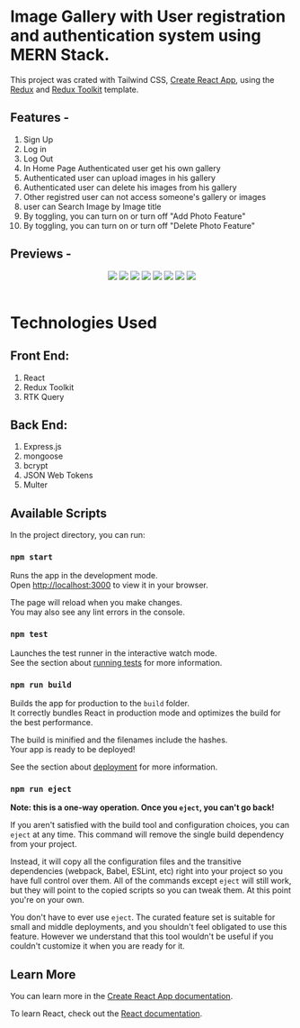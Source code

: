 # Image Gallery with User registration and authentication system using MERN Stack.

This project was crated with Tailwind CSS, [Create React App](https://github.com/facebook/create-react-app), using the [Redux](https://redux.js.org/) and [Redux Toolkit](https://redux-toolkit.js.org/) template.

## Features -

1.  Sign Up
2.  Log in
3.  Log Out
4.  In Home Page Authenticated user get his own gallery
5.  Authenticated user can upload images in his gallery
6.  Authenticated user can delete his images from his gallery
7.  Other registred user can not access someone's gallery or images
8.  user can Search Image by Image title
9.  By toggling, you can turn on or turn off "Add Photo Feature"
10. By toggling, you can turn on or turn off "Delete Photo Feature"

## Previews -

<div align="center">
<img src="./previews/1.png" style="max-width: 1200px"/>
<img src="./previews/2.png" style="max-width: 1200px" />
<img src="./previews/3.png" style="max-width: 1200px" />
<img src="./previews/4.png" style="max-width: 1200px" />
<img src="./previews/5.png" style="max-width: 1200px" />
<img src="./previews/6.png" style="max-width: 1200px" />
<img src="./previews/7.png" style="max-width: 1200px" />
<img src="./previews/8.png" style="max-width: 1200px" />
</div>

<br>

# Technologies Used

## Front End:

1.  React
2.  Redux Toolkit
3.  RTK Query

## Back End:

1.  Express.js
2.  mongoose
3.  bcrypt
4.  JSON Web Tokens
5.  Multer

## Available Scripts

In the project directory, you can run:

### `npm start`

Runs the app in the development mode.\
Open [http://localhost:3000](http://localhost:3000) to view it in your browser.

The page will reload when you make changes.\
You may also see any lint errors in the console.

### `npm test`

Launches the test runner in the interactive watch mode.\
See the section about [running tests](https://facebook.github.io/create-react-app/docs/running-tests) for more information.

### `npm run build`

Builds the app for production to the `build` folder.\
It correctly bundles React in production mode and optimizes the build for the best performance.

The build is minified and the filenames include the hashes.\
Your app is ready to be deployed!

See the section about [deployment](https://facebook.github.io/create-react-app/docs/deployment) for more information.

### `npm run eject`

**Note: this is a one-way operation. Once you `eject`, you can't go back!**

If you aren't satisfied with the build tool and configuration choices, you can `eject` at any time. This command will remove the single build dependency from your project.

Instead, it will copy all the configuration files and the transitive dependencies (webpack, Babel, ESLint, etc) right into your project so you have full control over them. All of the commands except `eject` will still work, but they will point to the copied scripts so you can tweak them. At this point you're on your own.

You don't have to ever use `eject`. The curated feature set is suitable for small and middle deployments, and you shouldn't feel obligated to use this feature. However we understand that this tool wouldn't be useful if you couldn't customize it when you are ready for it.

## Learn More

You can learn more in the [Create React App documentation](https://facebook.github.io/create-react-app/docs/getting-started).

To learn React, check out the [React documentation](https://reactjs.org/).
